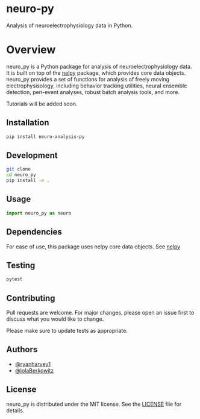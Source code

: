 # neuro-py

Analysis of neuroelectrophysiology data in Python.

Overview
========
neuro_py is a Python package for analysis of neuroelectrophysiology data. It is built on top of the [nelpy](https://github.com/nelpy/nelpy) package, which provides core data objects. neuro_py provides a set of functions for analysis of freely moving electrophysisology, including behavior tracking utilities, neural ensemble detection, peri-event analyses, robust batch analysis tools, and more. 

Tutorials will be added soon. 


## Installation

```bash
pip install neuro-analysis-py
```

## Development

```bash
git clone
cd neuro_py
pip install -e .
```

## Usage

```python
import neuro_py as neuro
```


## Dependencies 

For ease of use, this package uses nelpy core data objects. See [nelpy](https://github.com/nelpy/nelpy) 

## Testing

```bash
pytest
```

## Contributing

Pull requests are welcome. For major changes, please open an issue first to discuss what you would like to change.

Please make sure to update tests as appropriate.

## Authors

- [@ryanharvey1](https://www.github.com/ryanharvey1)
- [@lolaBerkowitz](https://www.github.com/lolaBerkowitz)


## License

neuro_py is distributed under the MIT license. See the [LICENSE](https://github.com/neuro_py/neuro_py/blob/master/LICENSE) file for details.



